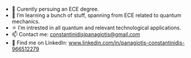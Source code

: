- 🔭 Curently persuing an ECE degree.
- 🌱 I’m learning a bunch of stuff, spanning from ECE related to quantum mechanics.
- ⚛ I’m intrested in all quantum and relevant technological applications.
- 📫 Contact me: constantinidisjpanagiotis@gmail.com
- 🔹 Find me on LinkedIn: www.linkedin.com/in/panagiotis-constantinidis-966512279

<!--
**pConstantinidis/pConstantinidis** is a ✨ _special_ ✨ repository because its `README.md` (this file) appears on your GitHub profile.
-->
